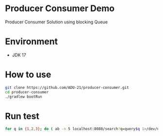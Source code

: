 # Producer Consumer Demo

Producer Consumer Solution using blocking Queue

# Environment

- JDK 17

# How to use

```bash
git clone https://github.com/ADU-21/producer-consumer.git
cd producer-consumer
./gradlew bootRun
```

# Run test

```bash
for q in {1,2,3}; do ( ab -n 5 localhost:8080/search?q=query$q 1>/dev/null & ); done
```